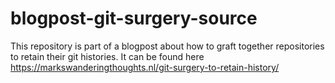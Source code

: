 # blogpost-git-surgery-source

This repository is part of a blogpost about how to graft together repositories to retain their git histories. It can be found here https://markswanderingthoughts.nl/git-surgery-to-retain-history/
